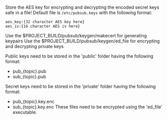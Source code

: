 
<!--
Licensed to the Apache Software Foundation (ASF) under one or more
contributor license agreements.  See the NOTICE file distributed with
this work for additional information regarding copyright ownership.
The ASF licenses this file to You under the Apache License, Version 2.0
(the "License"); you may not use this file except in compliance with
the License.  You may obtain a copy of the License at
   
    http://www.apache.org/licenses/LICENSE-2.0

Unless required by applicable law or agreed to in writing, software
distributed under the License is distributed on an "AS IS" BASIS,
WITHOUT WARRANTIES OR CONDITIONS OF ANY KIND, either express or implied.
See the License for the specific language governing permissions and
limitations under the License.
-->

Store the AES key for encrypting and decrypting the encoded secret keys safe in a file!
Default file is `/etc/pubsub.keys` with the following format:
```
aes_key:{32 character AES key here}
aes_iv:{16 character AES iv here}
```

Use the $PROJECT_BUILD/pubsub/keygen/makecert for generating keypairs
Use the $PROJECT_BUILD/pubsub/keygen/ed_file for encrypting and decrypting private keys

Public keys need to be stored in the 'public' folder having the following format:
- pub_{topic}.pub
- sub_{topic}.pub

Secret keys need to be stored in the 'private' folder having the following format:
- pub_{topic}.key.enc
- sub_{topic}.key.enc
These files need to be encrypted using the 'ed_file' executable.
